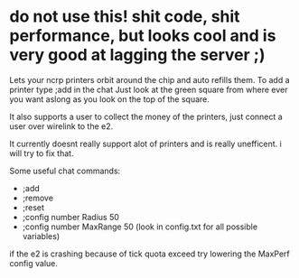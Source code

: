 # do not use this! shit code, shit performance, but looks cool and is very good at lagging the server ;)

Lets your ncrp printers orbit around the chip and auto refills them.
To add a printer type ;add in the chat
Just look at the green square from where ever you want aslong as you look on the top of the square.

It also supports a user to collect the money of the printers, just connect a user over wirelink to the e2.


It currently doesnt really support alot of printers and is really unefficent. i will try to fix that.

Some useful chat commands:
- ;add
- ;remove
- ;reset
- ;config number Radius 50
- ;config number MaxRange 50
(look in config.txt for all possible variables)

if the e2 is crashing because of tick quota exceed try lowering the MaxPerf config value.




